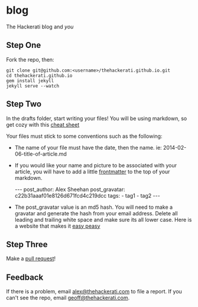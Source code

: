 blog
====

The Hackerati blog and _you_

Step One
--------

Fork the repo, then:

    git clone git@github.com:<username>/thehackerati.github.io.git
    cd thehackerati.github.io
    gem install jekyll
    jekyll serve --watch

Step Two
--------

In the drafts folder, start writing your files! You will be using markdown, so get cozy with this [cheat sheet](http://bit.ly/LTtexM)

Your files must stick to some conventions such as the following:
* The name of your file must have the date, then the name. ie: 2014-02-06-title-of-article.md
* If you would like your name and picture to be associated with your article, you will have to add a little [frontmatter](http://jekyllrb.com/docs/frontmatter/) to the top of your markdown.

    \-\-\-
    post_author: Alex Sheehan
    post_gravatar: c22b31aaaf01e8126d671fcd4c219dcc
    tags:
    \- tag1
    \- tag2
    \-\-\-

* The post\_gravatar value is an md5 hash. You will need to make a gravatar and generate the hash from your email address. Delete all leading and trailing white space and make sure its all lower case. Here is a website that makes it [easy peasy](http://bit.ly/LBDlq9)

Step Three
----------

Make a [pull request](http://bit.ly/1eudZYq)!


Feedback
----------
If there is a problem, email alex@thehackerati.com to file a report. If you can't see the repo, email geoff@thehackerati.com.

